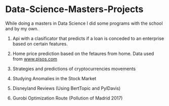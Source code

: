 # Data-Science-Masters-Projects
While doing a masters in Data Science I did some programs with the school and by my own.

1. Api with a clasificator that predicts if a loan is conceded to an enterprise based on certain features.

2. Home price prediction based on the fetaures from home. Data used from www.pisos.com

3. Strategies and predictions of cryptocurrencies movements

4. Studying Anomalies in the Stock Market

5. Disneyland Reviews (Using BertTopic and PylDavis)

6. Gurobi Optimization Route (Pollution of Madrid 2017)

